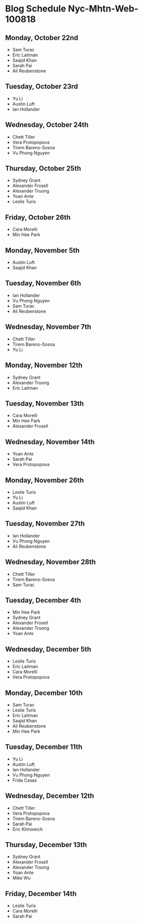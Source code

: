 # Blog Schedule Nyc-Mhtn-Web-100818

## Monday, October 22nd
* Sam Turac
* Eric Laitman
* Saajid Khan
* Sarah Pai
* Ali Reubenstone

## Tuesday, October 23rd
* Yu Li
* Austin Luft
* Ian Hollander

## Wednesday, October 24th
* Chett Tiller
* Vera Protopopova
* Tirem Bareno-Sosna
* Vu Phong Nguyen

## Thursday, October 25th
* Sydney Grant
* Alexander Frosell
* Alexander Truong
* Yoan Ante
* Leslie Turis

## Friday, October 26th
* Cara Morelli
* Min Hee Park

## Monday, November 5th
* Austin Luft
* Saajid Khan

## Tuesday, November 6th
* Ian Hollander
* Vu Phong Nguyen
* Sam Turac
* Ali Reubenstone

## Wednesday, November 7th
* Chett Tiller
* Tirem Bareno-Sosna
* Yu Li

## Monday, November 12th
* Sydney Grant
* Alexander Truong
* Eric Laitman

## Tuesday, November 13th
* Cara Morelli
* Min Hee Park
* Alexander Frosell

## Wednesday, November 14th
* Yoan Ante
* Sarah Pai
* Vera Protopopova

## Monday, November 26th
* Leslie Turis
* Yu Li
* Austin Luft
* Saajid Khan

## Tuesday, November 27th
* Ian Hollander
* Vu Phong Nguyen
* Ali Reubenstone

## Wednesday, November 28th
* Chett Tiller
* Tirem Bareno-Sosna
* Sam Turac

## Tuesday, December 4th
* Min Hee Park
* Sydney Grant
* Alexander Frosell
* Alexander Truong
* Yoan Ante

## Wednesday, December 5th
* Leslie Turis
* Eric Laitman
* Cara Morelli
* Vera Protopopova

## Monday, December 10th
* Sam Turac
* Leslie Turis
* Eric Laitman
* Saajid Khan
* Ali Reubenstone
* Min Hee Park

## Tuesday, December 11th
* Yu Li
* Austin Luft
* Ian Hollander
* Vu Phong Nguyen
* Frida Casas

## Wednesday, December 12th
* Chett Tiller
* Vera Protopopova
* Tirem Bareno-Sosna
* Sarah Pai
* Eric Klimowich

## Thursday, December 13th
* Sydney Grant
* Alexander Frosell
* Alexander Truong
* Yoan Ante
* Mike Wu

## Friday, December 14th
* Leslie Turis
* Cara Morelli
* Sarah Pai
